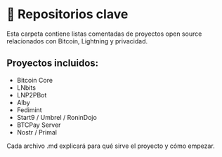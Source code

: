 # 🔗 Repositorios clave

Esta carpeta contiene listas comentadas de proyectos open source relacionados con Bitcoin, Lightning y privacidad.

## Proyectos incluidos:

- Bitcoin Core
- LNbits
- LNP2PBot
- Alby
- Fedimint
- Start9 / Umbrel / RoninDojo
- BTCPay Server
- Nostr / Primal

Cada archivo .md explicará para qué sirve el proyecto y cómo empezar.
